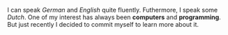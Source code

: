 I can speak *German* and *English* quite fluently. Futhermore, I speak some *Dutch*.
One of my interest has always been **computers** and **programming**. But just recently I decided to commit myself to learn more about it.
